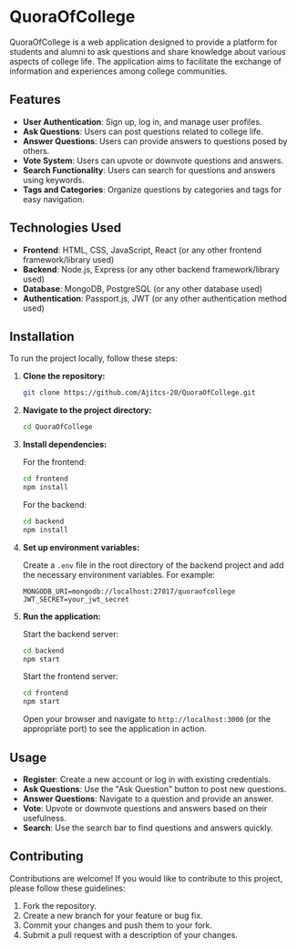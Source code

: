 
# QuoraOfCollege

QuoraOfCollege is a web application designed to provide a platform for students and alumni to ask questions and share knowledge about various aspects of college life. The application aims to facilitate the exchange of information and experiences among college communities.

## Features

- **User Authentication**: Sign up, log in, and manage user profiles.
- **Ask Questions**: Users can post questions related to college life.
- **Answer Questions**: Users can provide answers to questions posed by others.
- **Vote System**: Users can upvote or downvote questions and answers.
- **Search Functionality**: Users can search for questions and answers using keywords.
- **Tags and Categories**: Organize questions by categories and tags for easy navigation.

## Technologies Used

- **Frontend**: HTML, CSS, JavaScript, React (or any other frontend framework/library used)
- **Backend**: Node.js, Express (or any other backend framework/library used)
- **Database**: MongoDB, PostgreSQL (or any other database used)
- **Authentication**: Passport.js, JWT (or any other authentication method used)

## Installation

To run the project locally, follow these steps:

1. **Clone the repository:**

   ```bash
   git clone https://github.com/Ajitcs-20/QuoraOfCollege.git
   ```

2. **Navigate to the project directory:**

   ```bash
   cd QuoraOfCollege
   ```

3. **Install dependencies:**

   For the frontend:

   ```bash
   cd frontend
   npm install
   ```

   For the backend:

   ```bash
   cd backend
   npm install
   ```

4. **Set up environment variables:**

   Create a `.env` file in the root directory of the backend project and add the necessary environment variables. For example:

   ```env
   MONGODB_URI=mongodb://localhost:27017/quoraofcollege
   JWT_SECRET=your_jwt_secret
   ```

5. **Run the application:**

   Start the backend server:

   ```bash
   cd backend
   npm start
   ```

   Start the frontend server:

   ```bash
   cd frontend
   npm start
   ```

   Open your browser and navigate to `http://localhost:3000` (or the appropriate port) to see the application in action.

## Usage

- **Register**: Create a new account or log in with existing credentials.
- **Ask Questions**: Use the "Ask Question" button to post new questions.
- **Answer Questions**: Navigate to a question and provide an answer.
- **Vote**: Upvote or downvote questions and answers based on their usefulness.
- **Search**: Use the search bar to find questions and answers quickly.

## Contributing

Contributions are welcome! If you would like to contribute to this project, please follow these guidelines:

1. Fork the repository.
2. Create a new branch for your feature or bug fix.
3. Commit your changes and push them to your fork.
4. Submit a pull request with a description of your changes.

